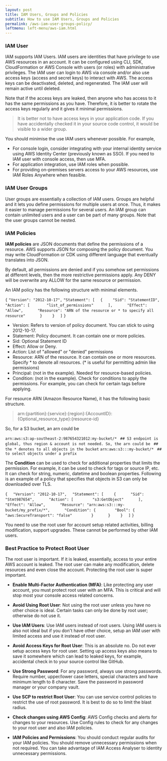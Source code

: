 ```yaml
---
layout: post
title: IAM Users, Groups and Policies
subtitle: How to use IAM Users, Groups and Policies
permalink: /aws-iam-user-groups-policy/
leftmenu: left-menu/aws-iam.html
---
```


### IAM User
IAM supports IAM Users. IAM users are identities that have privilege to use AWS resources in an account. It can be configured using CLI, SDK, CloudFormation or AWS Console with users (or roles) with administrative privileges. The IAM user can login to AWS via console and/or also use access keys (access and secret keys) to interact with AWS. The access keys can be deactivated, deleted, and regenerated. The IAM user will remain active until deleted. 

Note that if the access keys are leaked, then anyone who has access to it has the same permissions as you have. Therefore, it is better to rotate the access keys regularly and it gives it minimal permissions.

> It is better not to have access keys in your application code. If you have accidentally checked it in your source code control, it would be visible to a wider group.

You should minimise the use IAM users whenever possible. For example, 
- For console login, consider integrating with your internal identity service using AWS Identity Center (previously known as SSO). If you need to IAM user with console access, then use MFA.
- For application integration, use IAM roles when possible. 
- For providing on-premises servers access to your AWS resources, use IAM Roles Anywhere when feasible.


### IAM User Groups
User groups are essentially a collection of IAM users. Groups are helpful and it lets you define permissions for multiple users at once. Thus, it makes it easier to manage permissions for several users.
An IAM group can contain unlimited users and a user can be part of many groups. Note that the user groups cannot be nested.


### IAM Policies
**IAM policies** are JSON documents that define the permissions of a resource. AWS supports JSON for composing the policy document. You may write CloudFormation or CDK using different language that eventually translates into JSON.

By default, all permissions are denied and if you somehow set permissions at different levels, then the more restrictive permissions apply. Any DENY will be overwrite any ALLOW for the same resource or permission.

An IAM policy has the following structure with minimal elements.

`{`
  `"Version": "2012-10-17",`
  `"Statement": [`
  `  {`
  `    "Sid": "StatementID",`
  `    "Action": [`
`		"list_of_permissions"`
`      ],`
`      "Effect": "Allow",`
`      "Resource": "ARN of the resource or * to specify all resource"`
`      }`
`    }`
`  ]`
`}`


- Version: Refers to version of policy document. You can stick to using 2012-10-17.
- Statement: Policy document. It can contain one or more policies.
- Sid: Optional Statement ID
- Effect: Allow or Deny. 
- Action: List of "allowed" or "denied" permissions 
- Resource: ARN of the resource. It can contain one or more resources. Specify * to denote all resources. (* is useful for permitting admin like permissions)
- Principal: (not in the example). Needed for resource-based policies.
- Condition: (not in the example). Check for conditions to apply the permissions. For example, you can check for certain tags before applying.

For resource ARN (Amazon Resource Name), it has the following basic structure.

> arn:{partition}:{service}:{region}:{AccountID}:{Optional_resource_type}:{resource-id}

So, for a S3 bucket, an arn could be


`arn:aws:s3:ap-southeast-2:987654321012:my-bucket/* `
`## S3 endpoint is global, thus region & account is not needed. So, the arn could be `
`## the * denotes to all objects in the bucket`
`arn:aws:s3:::my-bucket/* `
`## to select objects under a prefix`

The **Condition** can be used to check for additional properties that limits the permission. For example, it can be used to check for tags or source IP, etc. It can check for string, numeric, datetime and boolean properties. Following is an example of a policy that specifies that objects in S3 can only be downloaded over TLS.

`{`
`  "Version": "2012-10-17",`
`  "Statement": [`
`    {`
`      "Sid": "Stmt987654",`
`      "Action": [`
`        "s3:GetObject"`
`      ],`
`      "Effect": "Allow",`
`      "Resource": "arn:aws:s3:::my-bucket/my_prefix/*",`
`      "Condition": {`
`        "Bool": {`
`          "aws:SecureTransport": "false"`
`        }`
`      }`
`    }`
`  ]`
`}`









You need to use the root user for account setup related activities, billing modification, support upgrades. These cannot be performed by other IAM users.

### Best Practice to Protect Root User
The root user is important. If it is leaked, essentially, access to your entire AWS account is leaked. The root user can make any modification, delete resources and even close the account. Protecting the root user is super important.

- **Enable Multi-Factor Authentication (MFA)**: Like protecting any user account, you must protect root user with an MFA. This is critical and will stop most your console access related concerns.

- **Avoid Using Root User**: Not using the root user unless you have no other choice is ideal. Certain tasks can only be done by root user; otherwise do not use it.

- **Use IAM Users**: Use IAM users instead of root users. Using IAM users is also not ideal but if you don't have other choice, setup an IAM user with limited access and use it instead of root user.

- **Avoid Access Keys for Root User**: This is an absolute no. Do not ever setup access keys for root user. Setting up access keys also means to save it somewhere which can lead to leaked keys, for example, accidental check in to your source control like GitHub.

- **Use Strong Password**: For any password, always use strong passwords. Require number, upper/lower case letters, special characters and have minimum length to 8 character. Save the password in password manager or your company vault.  

- **Use SCP to restrict Root User**: You can use service control policies to restrict the use of root password. It is best to do so to limit the blast radius.

- **Check changes using AWS Config**: AWS Config checks and alerts for changes to your resources. Use Config rules to check for any changes to your root user and also IAM policies.

- **IAM Policies and Permissions**: You should conduct regular audits for your IAM policies. You should remove unnecessary permissions when not required. You can take advantage of IAM Access Analyser to identity unnecessary permissions.
